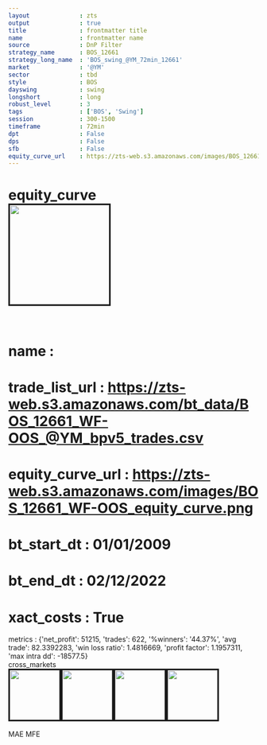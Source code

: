 ```yaml
---
layout              : zts
output              : true
title               : frontmatter title
name                : frontmatter name
source              : DnP Filter
strategy_name       : BOS_12661
strategy_long_name  : 'BOS_swing_@YM_72min_12661'
market              : '@YM'
sector              : tbd
style               : BOS
dayswing            : swing
longshort           : long
robust_level        : 3
tags                : ['BOS', 'Swing']
session             : 300-1500
timeframe           : 72min
dpt                 : False
dps                 : False
sfb                 : False
equity_curve_url    : https://zts-web.s3.amazonaws.com/images/BOS_12661_WF-OOS_equity_curve.png
---
```

equity_curve<br>
<img src='https://zts-web.s3.amazonaws.com/images/BOS_12661_WF-OOS_equity_curve.png' alt='' border=3 height=200><br><br>
================
name                : <br>
================
trade_list_url      : https://zts-web.s3.amazonaws.com/bt_data/BOS_12661_WF-OOS_@YM_bpv5_trades.csv<br>
================
equity_curve_url    : https://zts-web.s3.amazonaws.com/images/BOS_12661_WF-OOS_equity_curve.png<br>
================
bt_start_dt         : 01/01/2009<br>
================
bt_end_dt           : 02/12/2022<br>
================
xact_costs          : True<br>
================
metrics             : {'net_profit': 51215, 'trades': 622, '%winners': '44.37%', 'avg trade': 82.3392283, 'win loss ratio': 1.4816669, 'profit factor': 1.1957311, 'max intra dd': -18577.5}<br>
cross_markets<br>
<img src='https://zts-web.s3.amazonaws.com/images/BOS_12661_GrpStress_@NQ_equity_curve.png' alt='' border=3 height=100><img src='https://zts-web.s3.amazonaws.com/images/BOS_12661_GrpStress_@ES_equity_curve.png' alt='' border=3 height=100><img src='https://zts-web.s3.amazonaws.com/images/BOS_12661_GrpStress_@RTY_equity_curve.png' alt='' border=3 height=100><img src='https://zts-web.s3.amazonaws.com/images/BOS_12661_GrpStress_@EMD_equity_curve.png' alt='' border=3 height=100><br><br>
MAE
MFE
